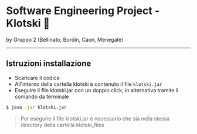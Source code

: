 # Software Engineering Project - Klotski 🧩
by Gruppo 2 (Bellinato, Bordin, Caon, Menegale)

---

## Istruzioni installazione 
* Scaricare il codice 
* All'interno della cartella klotski è contenuto il file `klotski.jar`
* Eseguire il file klotski.jar con un doppio click, in alternativa tramite il comando da terminale
```cmd
$ java -jar klotski.jar
```
> Per eseguire il file klotski.jar è necessario che sia nella stessa directory della cartella klotski_files